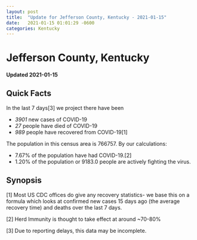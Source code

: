 ```yaml
---
layout: post
title:  "Update for Jefferson County, Kentucky - 2021-01-15"
date:   2021-01-15 01:01:29 -0600
categories: Kentucky
---
```


# Jefferson County, Kentucky
#### Updated 2021-01-15

## Quick Facts

In the last 7 days[3] we project there have been
- *3901* new cases of COVID-19
- *27* people have died of COVID-19
- *989* people have recovered from COVID-19[1]

The population in this census area is 766757. By our calculations:
- 7.67% of the population have had COVID-19.[2]
- 1.20% of the population or 9183.0 people are actively fighting the virus.

## Synopsis




[1] Most US CDC offices do give any recovery statistics- we base this on a formula which looks at confirmed new cases
15 days ago (the average recovery time) and deaths over the last 7 days.

[2] Herd Immunity is thought to take effect at around ~70-80%

[3] Due to reporting delays, this data may be incomplete.
 
    